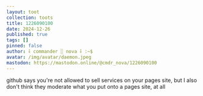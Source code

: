 ```yaml
---
layout: toot
collection: toots
title: 1226090100
date: 2024-12-26
published: true
tags: []
pinned: false
author: ⸸ commander ░ nova ⸸ :~$
avatar: /img/avatar/daemon.jpeg
mastodon: https://mastodon.online/@cmdr_nova/1226090100
---
```


github says you're not allowed to sell services on your pages site, but I also don't think they moderate what you put onto a pages site, at all
